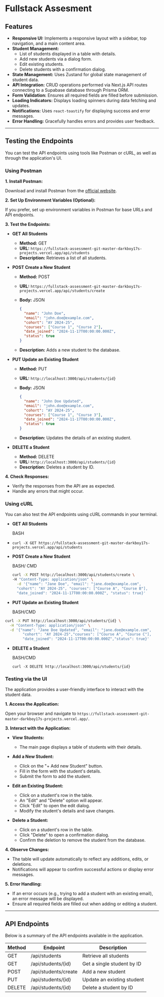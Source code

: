 # Fullstack Assesment

## Features

-   **Responsive UI:** Implements a responsive layout with a sidebar, top navigation, and a main content area.
-   **Student Management:**
    -   List of students displayed in a table with details.
    -   Add new students via a dialog form.
    -   Edit existing students.
    -   Delete students with a confirmation dialog.
-   **State Management:** Uses Zustand for global state management of student data.
-   **API Integration:** CRUD operations performed via Next.js API routes connecting to a Supabase database through Prisma ORM.
-   **Form Validation:** Ensures all required fields are filled before submission.
-   **Loading Indicators:** Displays loading spinners during data fetching and updates.
-   **Notifications:** Uses `react-toastify` for displaying success and error messages.
-   **Error Handling:** Gracefully handles errors and provides user feedback.

----------
## Testing the Endpoints

You can test the API endpoints using tools like Postman or cURL, as well as through the application's UI.

### Using Postman

**1. Install Postman:**

Download and install Postman from the [official website](https://www.postman.com/downloads/).

**2. Set Up Environment Variables (Optional):**

If you prefer, set up environment variables in Postman for base URLs and API endpoints.

**3. Test the Endpoints:**

-   **GET All Students**
    
    -   **Method:** GET
    -   **URL:** `https://fullstack-assessment-git-master-darkboy17s-projects.vercel.app/api/students`
    -   **Description:** Retrieves a list of all students.
-   **POST Create a New Student**
    
    -   **Method:** POST
    -   **URL:** `https://fullstack-assessment-git-master-darkboy17s-projects.vercel.app/api/students/create`
    -   **Body:** JSON
        
		```json
		{
		  "name": "John Doe",
		  "email": "john.doe@example.com",
		  "cohort": "AY 2024-25",
		  "courses": ["Course 1", "Course 2"],
		  "date_joined": "2024-11-17T00:00:00.000Z",
		  "status": true
		}
    -   **Description:** Adds a new student to the database.
-   **PUT Update an Existing Student**
    
    -   **Method:** PUT
    -   **URL:** `http://localhost:3000/api/students/{id}`
    -   **Body:** JSON

		```json
		{
		  "name": "John Doe Updated",
		  "email": "john.doe@example.com",
		  "cohort": "AY 2024-25",
		  "courses": ["Course 1", "Course 3"],
		  "date_joined": "2024-11-17T00:00:00.000Z",
		  "status": true
		}
    -   **Description:** Updates the details of an existing student.
-   **DELETE a Student**
    
    -   **Method:** DELETE
    -   **URL:** `http://localhost:3000/api/students/{id}`
    -   **Description:** Deletes a student by ID.

**4. Check Responses:**

-   Verify the responses from the API are as expected.
-   Handle any errors that might occur.

### Using cURL

You can also test the API endpoints using cURL commands in your terminal.

-   **GET All Students**
    
    BASH
    

-   `curl -X GET https://fullstack-assessment-git-master-darkboy17s-projects.vercel.app/api/students`
    
-   **POST Create a New Student**
    
    BASH/ CMD
   
	```bash
	curl -X POST http://localhost:3000/api/students/create \
	-H "Content-Type: application/json" \
	  -d '{"name": "Jane Doe", "email": "jane.doe@example.com", 
	  "cohort": "AY 2024-25", "courses": ["Course A", "Course B"], 
	  "date_joined": "2024-11-17T00:00:00.000Z", "status": true}'
-   **PUT Update an Existing Student**
    
    BASH/CMD
    

```bash
curl -X PUT http://localhost:3000/api/students/{id} \
  -H "Content-Type: application/json" \
  -d '{"name": "Jane Doe Updated", "email": "jane.doe@example.com",
		"cohort": "AY 2024-25","courses": ["Course A", "Course C"],
		"date_joined": "2024-11-17T00:00:00.000Z","status": true}'
```
    
-   **DELETE a Student**
    
    BASH/CMD
    
	`curl -X DELETE http://localhost:3000/api/students/{id}`
    

### Testing via the UI

The application provides a user-friendly interface to interact with the student data.

**1. Access the Application:**

Open your browser and navigate to `https://fullstack-assessment-git-master-darkboy17s-projects.vercel.app/`.

**3. Interact with the Application:**

-   **View Students:**
    
    -   The main page displays a table of students with their details.
-   **Add a New Student:**
    
    -   Click on the "+ Add new Student" button.
    -   Fill in the form with the student's details.
    -   Submit the form to add the student.
-   **Edit an Existing Student:**
    
    -   Click on a student's row in the table.
    -   An "Edit" and "Delete" option will appear.
    -   Click "Edit" to open the edit dialog.
    -   Modify the student's details and save changes.
-   **Delete a Student:**
    
    -   Click on a student's row in the table.
    -   Click "Delete" to open a confirmation dialog.
    -   Confirm the deletion to remove the student from the database.

**4. Observe Changes:**

-   The table will update automatically to reflect any additions, edits, or deletions.
-   Notifications will appear to confirm successful actions or display error messages.

**5. Error Handling:**

-   If an error occurs (e.g., trying to add a student with an existing email), an error message will be displayed.
-   Ensure all required fields are filled out when adding or editing a student.

----------

## API Endpoints

Below is a summary of the API endpoints available in the application.

| Method | Endpoint              | Description                  |
|--------|-----------------------|------------------------------|
| GET    | /api/students         | Retrieve all students        |
| GET    | /api/students/{id}    | Get a single student by ID   |
| POST   | /api/students/create  | Add a new student            |
| PUT    | /api/students/{id}    | Update an existing student   |
| DELETE | /api/students/{id}    | Delete a student by ID       |
